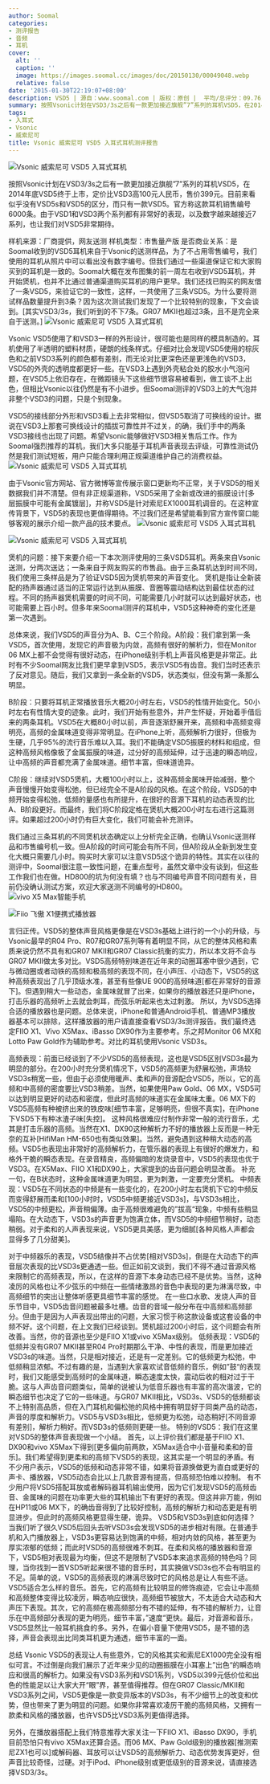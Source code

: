 ```yaml
---
author: Soomal
categories:
- 测评报告
- 音频
- 耳机
cover:
  alt: ''
  caption: ''
  image: https://images.soomal.cc/images/doc/20150130/00049048.webp
  relative: false
date: '2015-01-30T22:19:07+08:00'
description: VSD5 | 源自：www.soomal.com | 版权：原创 |  平均/总评分：09.76/371
summary: 按照Vsonic计划在VSD3/3s之后有一款更加接近旗舰”7”系列的耳机VSD5，在2014年底VSD5终于上市，定价比VSD3高100元人民币，售价399元。官方称这款耳机销售编号6000条。由于VSD1和VSD3两个系列都有非常好的表现，以及数字越来越接近7系列，也让我们对VSD5非常期待。
tags:
- 入耳式
- Vsonic
- 威索尼可
title: Vsonic 威索尼可 VSD5 入耳式耳机测评报告
---
```


![Vsonic 威索尼可 VSD5 入耳式耳机](https://images.soomal.cc/images/doc/20150117/00048833.webp)



按照Vsonic计划在VSD3/3s之后有一款更加接近旗舰”7”系列的耳机VSD5，在2014年底VSD5终于上市，定价比VSD3高100元人民币，售价399元。目前来看似乎没有VSD5s和VSD5的区分，而只有一款VSD5。官方称这款耳机销售编号6000条。由于VSD1和VSD3两个系列都有非常好的表现，以及数字越来越接近7系列，也让我们对VSD5非常期待。

样机来源：厂商提供，网友送测
样机类型：市售量产版
是否商业关系：是
Soomal收到的VSD5耳机来自于Vsonic的送测样品，为了不占用零售编号，我们使用的耳机从照片中可以看出没有数字编号。但我们通过一些渠道保证它和大家购买到的耳机是一致的。Soomal大概在发布图集的前一周左右收到VSD5耳机，并开始煲机，也并不比通过普通渠道购买耳机的用户更早。我们还找已购买的网友借了一条VSD5，来验证它的一致性，这样，一共使用了三条VSD5。为什么要将测试样品数量提升到3条？因为这次测试我们发现了一个比较特别的现象，下文会谈到。[其实VSD3/3s，我们听到的不下7条。GR07 MKII也超过3条，且不是完全来自于送测。]
![Vsonic 威索尼可 VSD5 入耳式耳机](https://images.soomal.cc/images/doc/20150117/00048822.webp)




Vsonic VSD5使用了和VSD3一样的外形设计，很可能也是同样的模具制造的。耳机使用了半透明的塑料材质，硬朗的线条样式。仔细对比会发现VSD5使用的棕灰色和之前VSD3系列的颜色都有差别，而无论对比更深色还是更浅色的VSD3，VSD5的外壳的透明度都更好一些。在VSD3上遇到外壳粘合处的胶水小气泡问题，在VSD5上依旧存在，在微距镜头下这些细节很容易被看到，做工谈不上出色，但相比Vsonic以往仍然是有不小进步。但Soomal测评的VSD3上的大气泡并非整个VSD3的问题，只是个别现象。

VSD5的接线部分外形和VSD3看上去非常相似，但VSD5取消了可换线的设计。据说在VSD3上那套可换线设计的插拔可靠性并不过关，的确，我们手中的两条VSD3接线也出现了问题。希望Vsonic能够做好VSD3相关售后工作。作为Soomal强烈推荐的耳机，我们大多只能基于耳机声音表现去评级，可靠性测试仍然是我们测试短板，用户只能合理利用正规渠道维护自己的消费权益。
![Vsonic 威索尼可 VSD5 入耳式耳机](https://images.soomal.cc/images/doc/20150117/00048823.webp)




由于Vsonic官方网站、官方微博等宣传展示窗口更新均不正常，关于VSD5的相关数据我们并不清楚。但有非正规渠道称，VSD5采用了全新或改进的振膜设计[多层振膜中可能有金属镀层]，并称VSD5是针对索尼EX1000耳机调音的。在这种宣传背景下，VSD5的表现也更值得期待。不过我们还是希望能看到官方宣传窗口能够客观的展示介绍一款产品的技术要点。
![Vsonic 威索尼可 VSD5 入耳式耳机](https://images.soomal.cc/images/doc/20150117/00048825_01.webp)




![Vsonic 威索尼可 VSD5 入耳式耳机](https://images.soomal.cc/images/doc/20150117/00048826_01.webp)




煲机的问题：接下来要介绍一下本次测评使用的三条VSD5耳机。两条来自Vsonic送测，分两次送达；一条来自于网友购买的市售品。由于三条耳机达到时间不同，我们使用三条样品是为了验证VSD5因为煲机带来的声音变化。
煲机是指让全新装配的扬声器通过适当的正常运行达到从振膜、音圈等震动结构达到最佳状态的过程。不同的扬声器煲机需要的时间不同，可能需要几小时就可以达到最好状态，也可能需要上百小时。但多年来Soomal测评的耳机中，VSD5这种神奇的变化还是第一次遇到。

总体来说，我们VSD5的声音分为A、B、C三个阶段。A阶段：我们拿到第一条VSD5，首次使用，发现它的声音极为内敛，高频有很好的解析力，但在Monitor 06 MX上都不会觉得有很好动态，在iPhone级别手机上声音风格更是非常正。此时有不少Soomal网友比我们更早拿到VSD5，表示VSD5有齿音。我们当时还表示了反对意见。随后，我们又拿到一条全新的VSD5，状态类似，但没有第一条那么明显。

B阶段：只要将耳机正常播放音乐大概20小时左右，VSD5的性情开始变化。50小时左右有性情大变的迹象。此时，我们开始有些意外，并产生怀疑，开始着手借后来的两条耳机。VSD5在大概80小时以前，声音逐渐舒展开来，高频和中高频变得明亮，高频的金属味道变得非常明显。在iPhone上听，高频解析力很好，但极为生硬，几乎95%的流行音乐难以入耳。我们不能确定VSD5振膜的材料和组成，但这种高频风格像极了金属振膜的味道，过分好的高频延伸，过于迅速的瞬态响应，让中高频的声音都充满了金属味道。细节丰富，但味道诡异。

C阶段：继续对VSD5煲机，大概100小时以上，这种高频金属味开始减弱，整个声音慢慢开始变得松弛，但已经完全不是A阶段的风格。在这个阶段，VSD5的中频开始变得松弛，低频的量感也有所提升，在很好的音源下耳机的动态表现的比A、B阶段更好。而最终，我们将C阶段定格在煲机大概200小时左右进行这篇测评。如果超过200小时仍有巨大变化，我们可能会补充测评。

我们通过三条耳机的不同煲机状态确定以上分析完全正确，也确认Vsonic送测样品和市售编号机一致。但A阶段的时间可能会有所不同，但A阶段从全新到发生变化大概只需要几小时。购买时大家可以注意VSD5这个诡异的特性。其实在以往的测评中，Soomal很注意一致性问题，在重点型号，虽然文章中没有谈到，但这些工作我们也在做。HD800的坑为何没有填？也与不同编号声音不同问题有关，目前仍没确认测试方案，欢迎大家送测不同编号的HD800。
![vivo X5 Max智能手机](https://images.soomal.cc/images/doc/20141218/00048086_01.webp)




![Fiio 飞傲 X1便携式播放器](https://images.soomal.cc/images/doc/20140920/00046152_01.webp)




言归正传。VSD5的整体声音风格更像是在VSD3s基础上进行的一个小的升级，与Vsonic最早的R04 Pro、R07和GR07系列等有着明显不同，从它的整体风格和素质来说仍然不具有和GR07 MKII和GR07 Classic抗衡的实力，所以本文将不会与GR07 MKII做太多对比。VSD5高频特别味道在近年来的动圈耳塞中很少遇到，它与微动圈或者动铁的高频和极高频的表现不同，在小声压、小动态下，VSD5的这种高频表现出了几乎顶级水准，甚至有些像UE 900的高频味道[都在非常好的音源下]。但遇到稍大一些动态，金属味就冒了出来，如果你的播放器还只是iPhone，打击乐器的高频听上去就会刺耳，而弦乐听起来也太过刺激。
所以，为VSD5选择合适的播放器也是问题。总体来说，iPhone和普通Android手机、普通MP3播放器基本可以排除，这样播放器的用户请直接查看VSD3/3s测评报告。我们最终选定FIIO X1、Vivo X5Max、iBasso DX90作为主要参考。乐之邦Monitor 06 MX和Lotto Paw Gold作为辅助参考。对比的耳机使用Vsonic VSD3s。

高频表现：前面已经谈到了不少VSD5的高频表现，这也是VSD5区别VSD3s最为明显的部分。在200小时充分煲机情况下，VSD5的高频更为舒展松弛，声场较VSD3s稍宽一些，但由于必须使用暖声、柔和声的音源配合VSD5，所以，它的高频和中高频的密度要比VSD3稍差。当然，如果使用Paw Gold、06 MX，VSD5可以达到明显更好的动态和密度，但此时高频的味道实在金属味太重。06 MX下的VSD5高频有种被挤出来的铁皮味[细节丰富，足够明亮，但很不真实]，在iPhone下VSD5下有种冰渣子味[失控]。
这种风格很难应付制作非常一般的流行音乐，尤其是打击乐器的高频。当然在X1、DX90这种解析力不好的播放器上反而是一种无奈的互补[HifiMan HM-650也有类似效果]。当然，避免遇到这种稍大动态的高频。VSD5也表现出非常好的高频解析力，在管乐器的表现上有很好的爆发力，和格外干脆的瞬态表现。在录音精良，高频偏暗的发烧录音中，VSD5的表现也优于VSD3。在X5Max、FIIO X1和DX90上，大家提到的齿音问题会明显改善。
补充一句，在B状态时，这种金属味道更为明显，更为刺激，一定要充分煲机。
中频表现：VSD5在不同状态的中频是有一些变化的，在200小时左右煲机下它的中频反而变得舒展而柔和[100小时时，VSD5中频更接近VSD3s]，与VSD3s相比，VSD5的中频更松，声音稍偏薄。由于高频很难避免的”拔高“现象，中频有些稍显塌陷。在大动态下，VSD3s的声音更为饱满立体，而VSD5的中频细节稍好，动态稍弱。对于柔和的人声表现来说，VSD5更具美感，更为细腻[各种风格人声都会显得多了几分甜美]。

对于中频器乐的表现，VSD5结像并不占优势[相对VSD3s]，倒是在大动态下的声音层次表现的比VSD3s更通透一些。但正如前文谈到，我们不得不通过音源风格来限制它的高频表现，所以，在这样的音源下本身动态已经不是优势。当然，这种凌厉的风格也让不少弦乐的中频在一些情绪激昂的音色中表现的更为淋漓尽致，中高频细节的突出让整体听感更具细节丰富的感觉。
在一些口水歌、发烧人声的音乐节目中，VSD5齿音问题被最多吐槽。齿音的音域一般分布在中高频和高频部分。但由于是因为人声表现出带出的问题，大家习惯于称这款设备或这套设备的中频不好。这个问题，在上文我们已经谈到。煲机超过200小时后，这个问题会有所改善。当然，你的音源也至少是FIIO X1或vivo X5Max级别。
低频表现：VSD5的低频并没有GR07 MKII甚至R04 Pro时期那么干净、中性的表现，而是更加接近VSD3s的味道。当然，只是相对接近，还是有一定差别。它的低频更为松弛，中低频稍显浓郁。不过有趣的是，当遇到大家喜欢试音低频的音乐，例如”鼓“的表现时，我们又能感受到高频时的金属味道，瞬态速度太快，震动后收的相对过于干脆。这与人声齿音问题类似，简单的说被认为低音乐器也有丰富的高次谐波，它的瞬态细节也决定了它的一些味道。与GR07 MKII相比，VSD3s、VSD5的低频都谈不上特别高品质，但在入门耳机和偏松弛的风格中拥有明显好于同类产品的动态，声音的厚度和解析力。VSD5与VSD3s相比，低频更为松弛，动态稍好[不同音源有差别]，解析力稍好。而VSD3s的低频则更硬一些。
特别的VSD5：我们在这里对VSD5的整体声音表现做一个小结。
首先，以上评价我们都是基于FIIO X1、DX90和vivo X5Max下得到[更多偏向前两款，X5Max适合中小音量和柔和的音乐]。我们希望得到更柔和的高频下VSD5的表现，这其实是一个明显的矛盾。有不少用户表示，VSD5的低频和动态非常不错，如果将音源换做更为直白或更好的声卡、播放器，VSD5动态会比以上几款音源有提高，但高频恐怕难以控制。
有不少用户将VSD5搭配耳放或者解码器耳机输出使用，因为它们发现VSD5的高频齿音、金属味的问题在功率更大些的耳机输出下有更好的表现。但这并非万能，例如在HP11或06 MX下，的确齿音得到了比较好控制，高频的解析力和动态更是有明显进步。但此时的高频风格更显得生硬，诡异。
VSD5和VSD3s到底如何选择？当我们听了很久VSD5后回头去听VSD3s会发现VSD5的进步相对有限。在普通手机和入门播放器上，VSD3s更容易达到饱满的中频，相对内敛的风格，甚至更为厚实浓郁的低频；而此时VSD5的高频很难不刺耳。在柔和风格的播放器和音源下，VSD5相对表现最为均衡，但这不是限制了VSD5本来追求高频的特色吗？同理，当你找到一首VSD5听起来很不错的音乐时，其实换做VSD3s也不会有明显的不足。简单的说，VSD5的高频表现的淋漓尽致时它的风格总是让人有些不适。
VSD5适合怎么样的音乐。首先，它的高频有比较明显的修饰痕迹，它会让中高频和高频整体变得比较凌厉，瞬态响应很快，高频细节被放大，不太适合大动态和大声压下表现。其次，它的高频在极高频部分有不错的延伸，有不错的解析力，让音乐在中高频部分表现的更为明亮，细节丰富，”速度“更快。最后，对音源和音乐，VSD5显然比一般耳机挑食的多。另外，在偏小音量下使用VSD5，是不错的选择，声音会表现出比同类耳机更为通透，细节丰富的一面。

总结
Vsonic VSD5的表现让人有些意外，它的风格其实和索尼EX1000完全没有相似可言。不过倒是向我们展示了近年来少见的动圈振膜在小耳塞上”出色“的瞬态响应和很高的解析力。如果没有VSD3系列和VSD1系列，VSD5以399元低价位和出色的性能足以让大家大开“眼”界，甚至值得推荐。但在GR07 Classic/MKII和VSD3系列之间，VSD5更像是一款变异版本的VSD3s，有不少细节上的改变和优势，但也带来了更为明显的问题。如果你非常喜欢凌厉干脆的高频风格，又拥有一款柔和风格的播放器，也许VSD5比VSD3系列更值得选择。

另外，在播放器搭配上我们特意推荐大家关注一下FIIO X1、iBasso DX90，手机目前恐怕只有vivo X5Max还算合适。而06 MX、Paw Gold级别的播放器[推测索尼ZX1也可以]或解码器、耳放可以让VSD5的高频解析力、动态优势发挥更好，但声音比较奇怪，过硬。对于iPod、iPhone级别或更低级别的音源来说，请直接选择VSD3/3s。